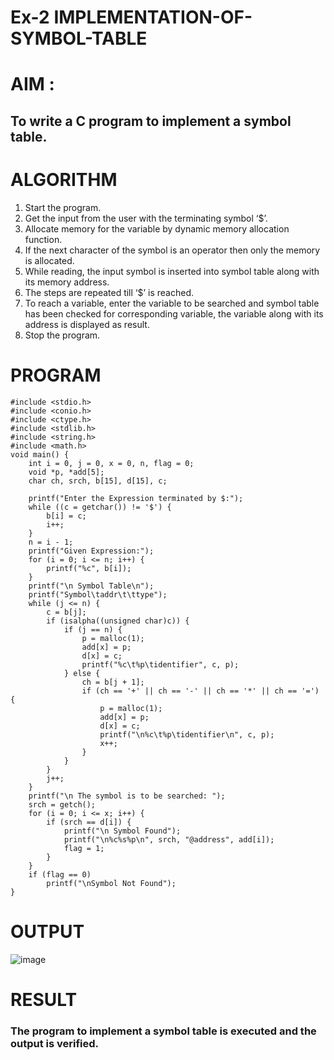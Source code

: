 # Ex-2 IMPLEMENTATION-OF-SYMBOL-TABLE
# AIM :
## To write a C program to implement a symbol table.
# ALGORITHM
1.	Start the program.
2.	Get the input from the user with the terminating symbol ‘$’.
3.	Allocate memory for the variable by dynamic memory allocation function.
4.	If the next character of the symbol is an operator then only the memory is allocated.
5.	While reading, the input symbol is inserted into symbol table along with its memory address.
6.	The steps are repeated till ‘$’ is reached.
7.	To reach a variable, enter the variable to be searched and symbol table has been checked for corresponding variable, the variable along with its address is displayed as result.
8.	Stop the program.
# PROGRAM
```
#include <stdio.h>
#include <conio.h> 
#include <ctype.h> 
#include <stdlib.h>
#include <string.h> 
#include <math.h>
void main() {
    int i = 0, j = 0, x = 0, n, flag = 0;
    void *p, *add[5];
    char ch, srch, b[15], d[15], c;

    printf("Enter the Expression terminated by $:");
    while ((c = getchar()) != '$') {
        b[i] = c;
        i++;
    }
    n = i - 1;
    printf("Given Expression:");
    for (i = 0; i <= n; i++) {
        printf("%c", b[i]);
    }
    printf("\n Symbol Table\n");
    printf("Symbol\taddr\t\ttype");
    while (j <= n) {
        c = b[j];
        if (isalpha((unsigned char)c)) {
            if (j == n) {
                p = malloc(1);
                add[x] = p;
                d[x] = c;
                printf("%c\t%p\tidentifier", c, p);
            } else {
                ch = b[j + 1];
                if (ch == '+' || ch == '-' || ch == '*' || ch == '=') {
                    p = malloc(1);
                    add[x] = p;
                    d[x] = c;
                    printf("\n%c\t%p\tidentifier\n", c, p);
                    x++;
                }
            }
        }
        j++;
    }
    printf("\n The symbol is to be searched: ");
    srch = getch();
    for (i = 0; i <= x; i++) {
        if (srch == d[i]) {
            printf("\n Symbol Found");
            printf("\n%c%s%p\n", srch, "@address", add[i]);
            flag = 1;
        }
    }
    if (flag == 0)
        printf("\nSymbol Not Found");
}
```
# OUTPUT
![image](https://github.com/svarsha220/IMPLEMENTATION-OF-SYMBOL-TABLE-/assets/127709117/7cbf35c7-4559-4684-a8cb-c8a4179491c5)
# RESULT
### The program to implement a symbol table is executed and the output is verified.
